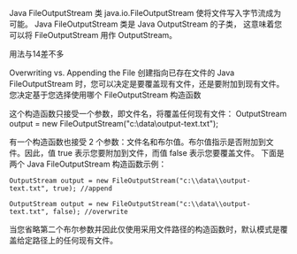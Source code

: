 Java FileOutputStream 类 java.io.FileOutputStream 使将文件写入字节流成为可能。 Java FileOutputStream 类是 Java OutputStream 的子类，
这意味着您可以将 FileOutputStream 用作 OutputStream。

用法与14差不多


Overwriting vs. Appending the File
创建指向已存在文件的 Java FileOutputStream 时，您可以决定是要覆盖现有文件，还是要附加到现有文件。您决定基于您选择使用哪个
FileOutputStream 构造函数

这个构造函数只接受一个参数，即文件名，将覆盖任何现有文件：
OutputStream output = new FileOutputStream("c:\\data\\output-text.txt");

有一个构造函数也接受 2 个参数：文件名和布尔值。布尔值指示是否附加到文件。因此，值 true 表示您要附加到文件，而值 false 表示您要覆盖文件。
下面是两个 Java FileOutputStream 构造函数示例：
```
OutputStream output = new FileOutputStream("c:\\data\\output-text.txt", true); //append

OutputStream output = new FileOutputStream("c:\\data\\output-text.txt", false); //overwrite
```

当您省略第二个布尔参数并因此仅使用采用文件路径的构造函数时，默认模式是覆盖给定路径上的任何现有文件。